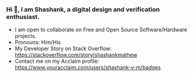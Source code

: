 ### Hi 👋, I am Shashank, a digital design and verification enthusiast.

<!--
**ShashankVM/ShashankVM** is a ✨ _special_ ✨ repository because its `README.md` (this file) appears on your GitHub profile.

Here are some ideas to get you started:

- 🔭 I’m currently working on

-->
- I am open to collaborate on Free and Open Source Software/Hardware projects.
- Pronouns: Him/His 
- My Developer Story on Stack Overflow: https://stackoverflow.com/story/shashankmathew
- Contact me on my Acclaim profile: https://www.youracclaim.com/users/shashank-v-m/badges


